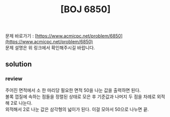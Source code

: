 ﻿---
toc: true
title:  "[BOJ 6850]"
last_modified_at:   2020-08-30
excerpt: "Cows"
categories: PS2020
image: "/images/6850.png"
sitemap :
  changefreq : weekly
  priority : 1.0
---

문제 바로가기 : [https://www.acmicpc.net/problem/6850](https://www.acmicpc.net/problem/6850)<br>
문제 설명은 위 링크에서 확인해주시길 바랍니다.
<br>
## solution
<script src="https://gist.github.com/yooniversal/9efa1537dff54dfc82c9c3fcf9118d21.js"></script>

### review
주어진 면적에서 소 한 마리당 필요한 면적 50을 나눈 값을 출력하면 된다.<br>
볼록 껍질에 속하는 점들을 정렬된 상태로 모은 후 기준값과 나머지 두 점을 차례로 외적해 2로 나눈다.<br>
외적해서 2로 나눈 값은 삼각형의 넓이가 된다. 이걸 모아서 50으로 나누면 끝.

<script src="https://utteranc.es/client.js"
        repo="yooniversal/blog-comments"
        issue-term="pathname"
        theme="github-light"
        crossorigin="anonymous"
        async>
</script>
